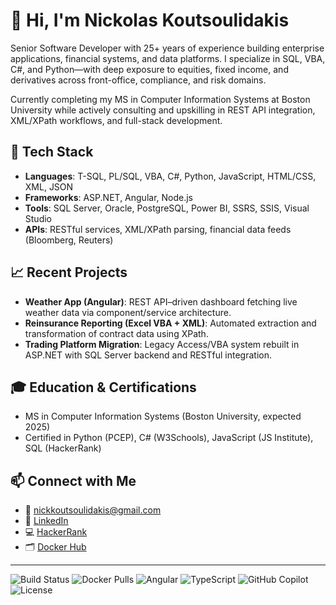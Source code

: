 # 👋 Hi, I'm Nickolas Koutsoulidakis

Senior Software Developer with 25+ years of experience building enterprise applications, financial systems, and data platforms. I specialize in SQL, VBA, C#, and Python—with deep exposure to equities, fixed income, and derivatives across front-office, compliance, and risk domains.

Currently completing my MS in Computer Information Systems at Boston University while actively consulting and upskilling in REST API integration, XML/XPath workflows, and full-stack development.

## 🔧 Tech Stack
- **Languages**: T-SQL, PL/SQL, VBA, C#, Python, JavaScript, HTML/CSS, XML, JSON
- **Frameworks**: ASP.NET, Angular, Node.js
- **Tools**: SQL Server, Oracle, PostgreSQL, Power BI, SSRS, SSIS, Visual Studio
- **APIs**: RESTful services, XML/XPath parsing, financial data feeds (Bloomberg, Reuters)

## 📈 Recent Projects
- **Weather App (Angular)**: REST API–driven dashboard fetching live weather data via component/service architecture.
- **Reinsurance Reporting (Excel VBA + XML)**: Automated extraction and transformation of contract data using XPath.
- **Trading Platform Migration**: Legacy Access/VBA system rebuilt in ASP.NET with SQL Server backend and RESTful integration.

## 🎓 Education & Certifications
- MS in Computer Information Systems (Boston University, expected 2025)
- Certified in Python (PCEP), C# (W3Schools), JavaScript (JS Institute), SQL (HackerRank)

## 📫 Connect with Me
- 📧 nickkoutsoulidakis@gmail.com
- 🔗 [LinkedIn](https://linkedin.com/in/windowsdeveloper)
- 💻 [HackerRank](https://hackerrank.com/nick_kouts)
- 🗂️ [Docker Hub](https://hub.docker.com/r/nickkouts197)
---
![Build Status](https://img.shields.io/github/actions/workflow/status/nick-kouts/weather-app/main.yml?branch=main)
![Docker Pulls](https://img.shields.io/docker/pulls/nkouts/weather-app)
![Angular](https://img.shields.io/badge/angular-16-red)
![TypeScript](https://img.shields.io/badge/typescript-5.2-blue)
![GitHub Copilot](https://img.shields.io/badge/copilot-enabled-green)
![License](https://img.shields.io/badge/license-MIT-lightgrey)

